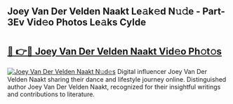 ## Joey Van Der Velden Naakt Le𝚊k𝚎d N𝚞𝚍e - Part-3Ev Vid𝚎o Photos Le𝚊ks CyIde

# <h2><a href="http://fbatvu.evod.top/?m=Joey+Van+Der+Velden+Naakt">🔗 👉🔴 Joey Van Der Velden Naakt Vid𝚎o Ph𝚘t𝚘s</a></h2>

[![Joey Van Der Velden Naakt N𝚞d𝚎s](https://i.imgur.com/8V9OHl7.gif)](http://fbatvu.evod.top/?m=Joey+Van+Der+Velden+Naakt)
Digital influencer Joey Van Der Velden Naakt sharing their dance and lifestyle journey online. Distinguished author Joey Van Der Velden Naakt, recognized for their insightful writings and contributions to literature. 
